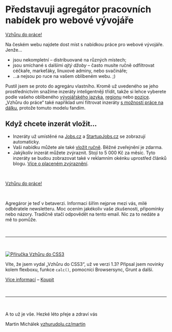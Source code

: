 # Představuji agregátor pracovních nabídek pro webové vývojáře

[Vzhůru do práce!](http://www.vzhurudolu.cz/prace) 

Na českém webu najdete dost míst s nabídkou práce pro webové vývojáře. Jenže…

- jsou nekompletní – distribuované na různých místech;
- jsou smíchané s dalšími *ajtý džoby* – často musíte ručně odfiltrovat céčkaře, markeťáky, linuxové adminy, nebo svačináře;
- …a nejsou po ruce na vašem oblíbeném webu. ;)

Pustil jsem se proto do agregáru vlastního. Kromě už uvedeného se jeho prostřednictvím snažíme inzeráty inteligentněji třídit, takže si lehce vyberete podle vašeho oblíbeného [vývojářského jazyka](http://www.vzhurudolu.cz/prace/php-vyvojar,kdekoliv,jakykoliv), [regionu](http://www.vzhurudolu.cz/prace/cokoliv,praha,jakykoliv) nebo [pozice](http://www.vzhurudolu.cz/prace/frontend-koder,kdekoliv,jakykoliv). „Vzhůru do práce“ také například umí filtrovat inzeráty [s možností práce na dálku](http://www.vzhurudolu.cz/prace/cokoliv,telework,jakykoliv), protože tomuto modelu fandím.

## Když chcete inzerát vložit…

- Inzeráty už umístěné na [Jobs.cz](http://www.jobs.cz/) a [StartupJobs.cz](http://www.startupjobs.cz/) se zobrazují automaticky.
- Vaši nabídku můžete ale také [vložit ručně](http://www.vzhurudolu.cz/prace/pridat). Běžné zveřejnění je zdarma.
- Jakýkoliv inzerát můžete zvýraznit. Stojí to 5 000 Kč za měsíc. Tyto inzeráty se budou zobrazovat také v reklamním okénku uprostřed článků blogu.  [Více o placeném zvýraznění](http://www.vzhurudolu.cz/prace/info#placena).

<br>

<p class="text-center">
<a class="button" href="http://www.vzhurudolu.cz/prace">Vzhůru do práce!</a> 
</p>

<br>

Agregáror je teď v betaverzi. Informaci šířím nejprve mezi vás, milé odběratele newsletteru. Moc ocením jakékoliv vaše zkušenosti, připomínky nebo názory. Tradičně stačí odpovědět na tento email. Nic za to nedáte a mě to pomůže.

<br>

---

<br>

[![Příručka Vzhůru do CSS3](http://www.vzhurudolu.cz/assets/img/content/dest/large/ebook/ebook-banner-3d-koupit.jpg)](http://www.vzhurudolu.cz/ebook#objednavka)

Víte, že jsem vydal „Vzhůru do CSS3“, už ve verzi 1.3? Připsal jsem novinky kolem flexboxu, funkce `calc()`, pomocníci Browsersync, Grunt a další.

<p class="text-center">
<a href="http://www.vzhurudolu.cz/blog/64-ebook-1-3">Více informací</a> –
<a href="http://www.vzhurudolu.cz/ebook#objednavka">Koupit</a>
</p>

<br>

---

<br>

A to už je vše. Hezké léto přeje a zdraví vás

Martin Michálek
[vzhurudolu.cz/martin](http://vzhurudolu.cz/martin)